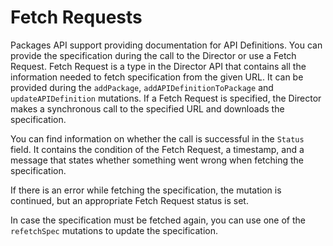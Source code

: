 # Fetch Requests

Packages API support providing documentation for API Definitions. You can provide the specification
during the call to the Director or use a Fetch Request. Fetch Request is a type in the Director API that contains all the information needed to 
fetch specification from the given URL. It can be provided during the `addPackage`, `addAPIDefinitionToPackage` and `updateAPIDefinition` mutations.
If a Fetch Request is specified, the Director makes a synchronous call to the specified URL and downloads the specification.

You can find information on whether the call is successful in the `Status` field. It contains the condition of the 
Fetch Request, a timestamp, and a message that states whether something went wrong when fetching the specification. 

If there is an error while fetching the specification, the mutation is continued, but an appropriate Fetch Request status is set. 

In case the specification must be fetched again, you can use one of the `refetchSpec` mutations to update the specification.
